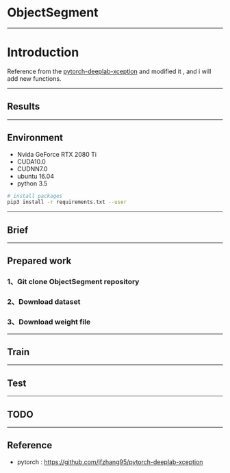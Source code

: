 # ObjectSegment
---
# Introduction
Reference from the [pytorch-deeplab-xception](https://github.com/jfzhang95/pytorch-deeplab-xception) and modified it , and i will add new functions.

---
## Results


---
## Environment

* Nvida GeForce RTX 2080 Ti
* CUDA10.0
* CUDNN7.0
* ubuntu 16.04
* python 3.5
```bash
# install packages
pip3 install -r requirements.txt --user
```

---
## Brief

---
## Prepared work

### 1、Git clone ObjectSegment repository

### 2、Download dataset


### 3、Download weight file


---
## Train


---
## Test


---
## TODO


---
## Reference

* pytorch : https://github.com/jfzhang95/pytorch-deeplab-xception

